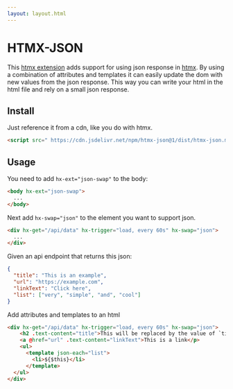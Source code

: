 ```yaml
---
layout: layout.html
---
```


# HTMX-JSON

This [htmx extension](https://htmx.org/extensions/) adds support for using json response in [htmx](https://htmx.org/). By using a combination of attributes and templates it can easily update the dom with new values from the json response. This way you can write your html in the html file and rely on a small json response.

## Install

Just reference it from a cdn, like you do with htmx. 

```html
<script src=" https://cdn.jsdelivr.net/npm/htmx-json@1/dist/htmx-json.min.js "></script>
```

## Usage

You need to add `hx-ext="json-swap"` to the body:

```html
<body hx-ext="json-swap">
  ... 
</body>
```

Next add `hx-swap="json"` to the element you want to support json. 

```html
<div hx-get="/api/data" hx-trigger="load, every 60s" hx-swap="json">
  ...
</div>
```

Given an api endpoint that returns this json:

```json
{
  "title": "This is an example",
  "url": "https://example.com",
  "linkText": "Click here", 
  "list": ["very", "simple", "and", "cool"]
}
```

Add attributes and templates to an html

```html
<div hx-get="/api/data" hx-trigger="load, every 60s" hx-swap="json">
    <h2 .text-content="title">This will be replaced by the value of `title`</h2>
    <a @href="url" .text-content="linkText">This is a link</p>
    <ul>
      <template json-each="list">
        <li>${$this}</li>
      </template>
  </ul>
</div>
```
